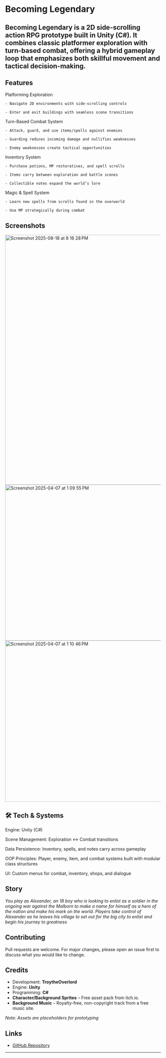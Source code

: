 # Becoming Legendary

Becoming Legendary is a 2D side-scrolling action RPG prototype built in Unity (C#). It combines classic platformer exploration with turn-based combat, offering a hybrid gameplay loop that emphasizes both skillful movement and tactical decision-making.
---

## Features

Platforming Exploration

    - Navigate 2D environments with side-scrolling controls

    - Enter and exit buildings with seamless scene transitions

Turn-Based Combat System

    - Attack, guard, and use items/spells against enemies

    - Guarding reduces incoming damage and nullifies weaknesses

    - Enemy weaknesses create tactical opportunities

Inventory System

    - Purchase potions, MP restoratives, and spell scrolls

    - Items carry between exploration and battle scenes

    - Collectible notes expand the world’s lore

Magic & Spell System

    - Learn new spells from scrolls found in the overworld

    - Use MP strategically during combat

## Screenshots
<img width="1440" height="808" alt="Screenshot 2025-08-18 at 8 16 28 PM" src="https://github.com/user-attachments/assets/8af93e19-10ff-47e1-94cb-3a9ee9f1b0c1" />


<img width="781" height="504" alt="Screenshot 2025-04-07 at 1 09 55 PM" src="https://github.com/user-attachments/assets/cd4b7e60-1cb9-44c6-8afe-a7abc6bec0d8" />

<img width="784" height="521" alt="Screenshot 2025-04-07 at 1 10 46 PM" src="https://github.com/user-attachments/assets/df120d3b-c7bc-4045-93cc-c73f9bb88c4e" />

## 🛠️ Tech & Systems

Engine: Unity (C#)

Scene Management: Exploration ↔ Combat transitions

Data Persistence: Inventory, spells, and notes carry across gameplay

OOP Principles: Player, enemy, item, and combat systems built with modular class structures

UI: Custom menus for combat, inventory, shops, and dialogue

## Story

*You play as Alexander, an 18 boy who is looking to enlist as a soldier in the ongoing war against the Malborn to make a name for himself as a hero of the nation and make his mark on the world. Players take control of Alexander as he leaves his village to set out for the big city to enlist and begin his journey to greatness*

## Contributing

Pull requests are welcome. For major changes, please open an issue first to discuss what you would like to change.

## Credits

- Development: **TroytheOverlord**
- Engine: **Unity**
- Programming: **C#**
- **Character/Background Sprites** – Free asset pack from itch.io.  
- **Background Music** – Royalty-free, non-copyright track from a free music site.  

*Note: Assets are placeholders for prototyping*

## Links
- [GitHub Repository](https://github.com/TroytheOverlord/BecomingLegendary)

---
